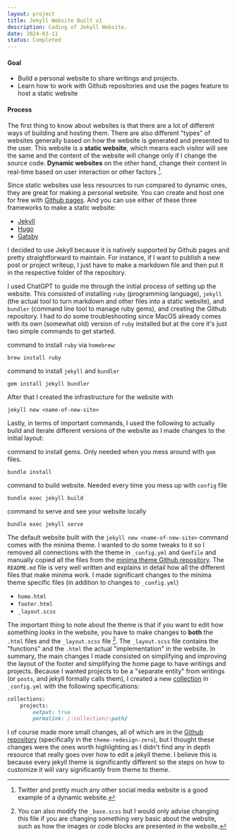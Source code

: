 ```yaml
---
layout: project
title: Jekyll Website Built v1
description: Coding of Jekyll Website.
date: 2024-03-11
status: Completed
---
```


#### Goal
- Build a personal website to share writings and projects.
- Learn how to work with Github repositories and use the pages feature to host a static website

#### Process

The first thing to know about websites is that there are a lot of different ways of building and hosting them. There are also different "types" of websites generally based on how the website is generated and presented to the user. This website is a **static website**, which means each visitor will see the same and the content of the website will change only if I change the source code. **Dynamic websites** on the other hand, change their content in real-time based on user interaction or other factors [^1].

Since static websites use less resources to run compared to dynamic ones, they are great for making a personal website. You can create and host one for free with [Github pages](https://pages.github.com). And you can use either of these three frameworks to make a static website:
- [Jekyll](https://jekyllrb.com)
- [Hugo](https://gohugo.io)
- [Gatsby](https://www.gatsbyjs.com)

I decided to use Jekyll because it is natively supported by Github pages and pretty straightforward to maintain. For instance, if I want to publish a new post or project writeup, I just have to make a markdown file and then put it in the respective folder of the repository. 

I used ChatGPT to guide me through the initial process of setting up the website. This consisted of installing `ruby` (programming language), `jekyll` (the actual tool to turn markdown and other files into a static website), and `bundler` (command line tool to manage ruby gems), and creating the Github repository. I had to do some troubleshooting since MacOS already comes with its own (somewhat old) version of `ruby` installed but at the core it's just two simple commands to get started.

command to install `ruby` via `homebrew`:
```
brew install ruby
```

command to install `jekyll` and `bundler`
```
gem install jekyll bundler
```

After that I created the infrastructure for the website with 
```
jekyll new <name-of-new-site>
```

Lastly, in terms of important commands, I used the following to actually build and iterate different versions of the website as I made changes to the initial layout:

command to install gems. Only needed when you mess around with `gem` files.
```
bundle install 
```

command to build website. Needed every time you mess up with `config` file
```
bundle exec jekyll build 
```

command to serve and see your website locally
```
bundle exec jekyll serve
```

The default website built with the `jekyll new <name-of-new-site>` command comes with the minima theme. I wanted to do some tweaks to it so I removed all connections with the theme in `_config.yml` and `Gemfile` and manually copied all the files from the [minima theme Github repository](https://github.com/jekyll/minima). The `README.md` file is very well written and explains in detail how all the different files that make minima work. I made significant changes to the minima theme specific files (in addition to changes to `_config.yml`)
- `home.html`
- `footer.html` 
- `_layout.scss`

The important thing to note about the theme is that if you want to edit how something *looks* in the website, you have to make changes to **both** the `.html` files and the `_layout.scss` file [^2]. The `_layout.scss` file contains the "functions" and the `.html` the actual "implementation" in the website. In summary, the main changes I made consisted on simplifying and improving the layout of the footer and simplifying the home page to have writings and projects. Because I wanted projects to be a "separate entity" from writings (or `posts`, and jekyll formally calls them), I created a new [collection](https://jekyllrb.com/docs/collections/) in `_config.yml` with the following specifications:
```ruby
collections:
	projects:
		output: true
		permalink: /:collection/:path/
```

I of course made more small changes, all of which are in the [Github repository](https://github.com/lfzuniga/lfzuniga.github.io) (specifically in the `theme-redesign-zero`), but I thought these changes were the ones worth highlighting as I didn't find any in depth resource that really goes over how to edit a jekyll theme. I believe this is because every jekyll theme is significantly different so the steps on how to customize it will vary significantly from theme to theme.

[^1]: Twitter and pretty much any other social media website is a good example of a dynamic website.
[^2]: You can also modify the `_base.scss` but I would only advise changing this file if you are changing something very basic about the website, such as how the images or code blocks are presented in the website.